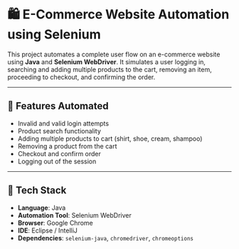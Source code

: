 # 🛍️ E-Commerce Website Automation using Selenium

This project automates a complete user flow on an e-commerce website using **Java** and **Selenium WebDriver**. It simulates a user logging in, searching and adding multiple products to the cart, removing an item, proceeding to checkout, and confirming the order.

---

## 🚀 Features Automated

- Invalid and valid login attempts
- Product search functionality
- Adding multiple products to cart (shirt, shoe, cream, shampoo)
- Removing a product from the cart
- Checkout and confirm order
- Logging out of the session

---

## 🧰 Tech Stack

- **Language**: Java  
- **Automation Tool**: Selenium WebDriver  
- **Browser**: Google Chrome  
- **IDE**: Eclipse / IntelliJ  
- **Dependencies**: `selenium-java`, `chromedriver`, `chromeoptions`

